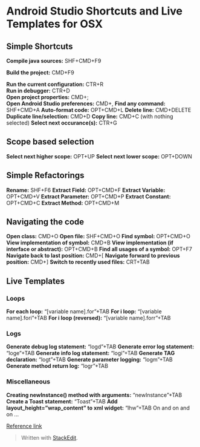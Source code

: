 # Android Studio Shortcuts and Live Templates for OSX

## Simple Shortcuts

**Compile java sources:** SHF+CMD+F9

**Build the project:** CMD+F9

   **Run the current configuration:** CTR+R  
  **Run in debugger:** CTR+D  
   **Open project properties:** CMD+;  
**Open Android Studio preferences:** CMD+,
**Find any command:** SHF+CMD+A
**Auto-format code:** OPT+CMD+L
**Delete line:** CMD+DELETE
**Duplicate line/selection:** CMD+D
**Copy line:** CMD+C (with nothing selected)
**Select next occurance(s):** CTR+G

## Scope based selection

**Select next higher scope:** OPT+UP
**Select next lower scope:** OPT+DOWN

## Simple Refactorings

**Rename:** SHF+F6
**Extract Field:** OPT+CMD+F
**Extract Variable:** OPT+CMD+V
**Extract Parameter:** OPT+CMD+P
**Extract Constant:** OPT+CMD+C
**Extract Method:** OPT+CMD+M

## Navigating the code

**Open class:** CMD+O
**Open file:** SHF+CMD+O
**Find symbol:** OPT+CMD+O
**View implementation of symbol:** CMD+B
**View implementation (if interface or abstract):** OPT+CMD+B
**Find all usages of a symbol:** OPT+F7
**Navigate back to last position:** CMD+[
**Navigate forward to previous position:** CMD+]
**Switch to recently used files:** CRT+TAB

## Live Templates

### Loops

**For each loop:** “[variable name].for”+TAB
**For i loop:** “[variable name].fori”+TAB
**For i loop (reversed):** “[variable name].forr”+TAB

### Logs

**Generate debug log statement:** “logd”+TAB
**Generate error log statement:** “loge”+TAB
**Generate info log statement:** “logi”+TAB
**Generate TAG declaration:** “logt”+TAB
**Generate parameter logging:** “logm”+TAB
**Generate method return log:** “logr”+TAB

### Miscellaneous

**Creating newInstance() method with arguments:** “newInstance”+TAB
**Create a Toast statement:** “Toast”+TAB
**Add layout_height=”wrap_content” to xml widget:** “lhw”+TAB
On and on and on ...

[Reference link](http://stablekernel.com/blog/level-up-with-android-studio-shortcuts-and-live-templates/?utm_source=Android+Weekly&utm_campaign=7547a2f58b-Android_Weekly_158&utm_medium=email&utm_term=0_4eb677ad19-7547a2f58b-337824693)

> Written with [StackEdit](https://stackedit.io/).
